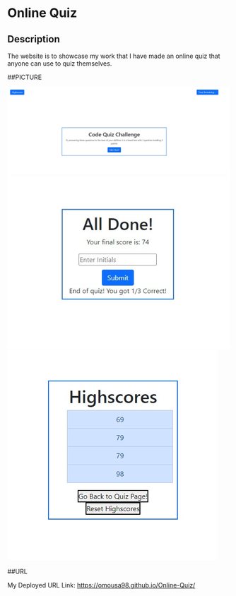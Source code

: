 # Online Quiz

## Description

The website is to showcase my work that I have made an online quiz that anyone can use to quiz themselves.

##PICTURE

![Picture of my Final Product](https://github.com/omousa98/Online-Quiz/blob/main/assets/Images/Code%20Quiz%20Image%201.jpg?raw=true)
![Picture of my Final Product](https://github.com/omousa98/Online-Quiz/blob/main/assets/Images/Code%20Quiz%20Image%202.jpg?raw=true)
![Picture of my Final Product](https://github.com/omousa98/Online-Quiz/blob/main/assets/Images/Code%20Quiz%20Image%203.jpg?raw=true)

##URL

My Deployed URL Link: https://omousa98.github.io/Online-Quiz/
